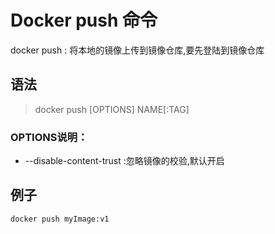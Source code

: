 # Docker push 命令

docker push : 将本地的镜像上传到镜像仓库,要先登陆到镜像仓库

## 语法

> docker push [OPTIONS] NAME[:TAG]

### OPTIONS说明：

- --disable-content-trust :忽略镜像的校验,默认开启

## 例子
```sh 
docker push myImage:v1
```

